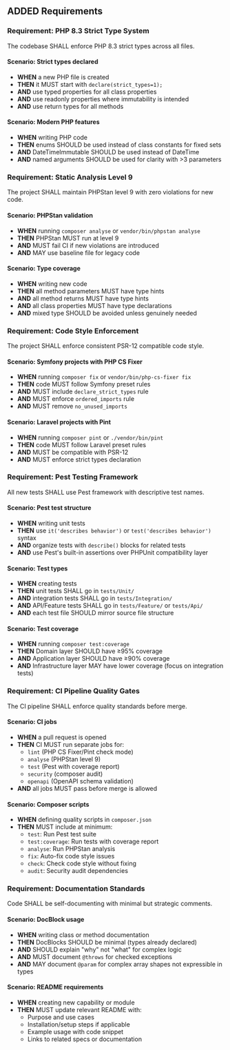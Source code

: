 ## ADDED Requirements

### Requirement: PHP 8.3 Strict Type System
The codebase SHALL enforce PHP 8.3 strict types across all files.

#### Scenario: Strict types declared
- **WHEN** a new PHP file is created
- **THEN** it MUST start with `declare(strict_types=1);`
- **AND** use typed properties for all class properties
- **AND** use readonly properties where immutability is intended
- **AND** use return types for all methods

#### Scenario: Modern PHP features
- **WHEN** writing PHP code
- **THEN** enums SHOULD be used instead of class constants for fixed sets
- **AND** DateTimeImmutable SHOULD be used instead of DateTime
- **AND** named arguments SHOULD be used for clarity with >3 parameters

### Requirement: Static Analysis Level 9
The project SHALL maintain PHPStan level 9 with zero violations for new code.

#### Scenario: PHPStan validation
- **WHEN** running `composer analyse` or `vendor/bin/phpstan analyse`
- **THEN** PHPStan MUST run at level 9
- **AND** MUST fail CI if new violations are introduced
- **AND** MAY use baseline file for legacy code

#### Scenario: Type coverage
- **WHEN** writing new code
- **THEN** all method parameters MUST have type hints
- **AND** all method returns MUST have type hints
- **AND** all class properties MUST have type declarations
- **AND** mixed type SHOULD be avoided unless genuinely needed

### Requirement: Code Style Enforcement
The project SHALL enforce consistent PSR-12 compatible code style.

#### Scenario: Symfony projects with PHP CS Fixer
- **WHEN** running `composer fix` or `vendor/bin/php-cs-fixer fix`
- **THEN** code MUST follow Symfony preset rules
- **AND** MUST include `declare_strict_types` rule
- **AND** MUST enforce `ordered_imports` rule
- **AND** MUST remove `no_unused_imports`

#### Scenario: Laravel projects with Pint
- **WHEN** running `composer pint` or `./vendor/bin/pint`
- **THEN** code MUST follow Laravel preset rules
- **AND** MUST be compatible with PSR-12
- **AND** MUST enforce strict types declaration

### Requirement: Pest Testing Framework
All new tests SHALL use Pest framework with descriptive test names.

#### Scenario: Pest test structure
- **WHEN** writing unit tests
- **THEN** use `it('describes behavior')` or `test('describes behavior')` syntax
- **AND** organize tests with `describe()` blocks for related tests
- **AND** use Pest's built-in assertions over PHPUnit compatibility layer

#### Scenario: Test types
- **WHEN** creating tests
- **THEN** unit tests SHALL go in `tests/Unit/`
- **AND** integration tests SHALL go in `tests/Integration/`
- **AND** API/Feature tests SHALL go in `tests/Feature/` or `tests/Api/`
- **AND** each test file SHOULD mirror source file structure

#### Scenario: Test coverage
- **WHEN** running `composer test:coverage`
- **THEN** Domain layer SHOULD have ≥95% coverage
- **AND** Application layer SHOULD have ≥90% coverage
- **AND** Infrastructure layer MAY have lower coverage (focus on integration tests)

### Requirement: CI Pipeline Quality Gates
The CI pipeline SHALL enforce quality standards before merge.

#### Scenario: CI jobs
- **WHEN** a pull request is opened
- **THEN** CI MUST run separate jobs for:
  - `lint` (PHP CS Fixer/Pint check mode)
  - `analyse` (PHPStan level 9)
  - `test` (Pest with coverage report)
  - `security` (composer audit)
  - `openapi` (OpenAPI schema validation)
- **AND** all jobs MUST pass before merge is allowed

#### Scenario: Composer scripts
- **WHEN** defining quality scripts in `composer.json`
- **THEN** MUST include at minimum:
  - `test`: Run Pest test suite
  - `test:coverage`: Run tests with coverage report
  - `analyse`: Run PHPStan analysis
  - `fix`: Auto-fix code style issues
  - `check`: Check code style without fixing
  - `audit`: Security audit dependencies

### Requirement: Documentation Standards
Code SHALL be self-documenting with minimal but strategic comments.

#### Scenario: DocBlock usage
- **WHEN** writing class or method documentation
- **THEN** DocBlocks SHOULD be minimal (types already declared)
- **AND** SHOULD explain "why" not "what" for complex logic
- **AND** MUST document `@throws` for checked exceptions
- **AND** MAY document `@param` for complex array shapes not expressible in types

#### Scenario: README requirements
- **WHEN** creating new capability or module
- **THEN** MUST update relevant README with:
  - Purpose and use cases
  - Installation/setup steps if applicable
  - Example usage with code snippet
  - Links to related specs or documentation
